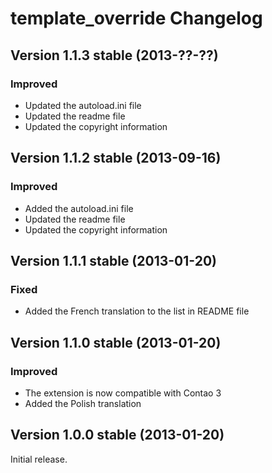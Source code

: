 template_override Changelog
===========================

Version 1.1.3 stable (2013-??-??)
---------------------------------

### Improved
- Updated the autoload.ini file
- Updated the readme file
- Updated the copyright information


Version 1.1.2 stable (2013-09-16)
---------------------------------

### Improved
- Added the autoload.ini file
- Updated the readme file
- Updated the copyright information


Version 1.1.1 stable (2013-01-20)
---------------------------------

### Fixed
- Added the French translation to the list in README file


Version 1.1.0 stable (2013-01-20)
---------------------------------

### Improved
- The extension is now compatible with Contao 3
- Added the Polish translation


Version 1.0.0 stable (2013-01-20)
---------------------------------

Initial release.